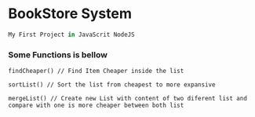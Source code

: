 # BookStore System


```javascript
My First Project in JavaScrit NodeJS
```
### Some Functions is bellow
``` 
findCheaper() // Find Item Cheaper inside the list

sortList() // Sort the list from cheapest to more expansive

mergeList() // Create new List with content of two diferent list and compare with one is more cheaper between both list
```
